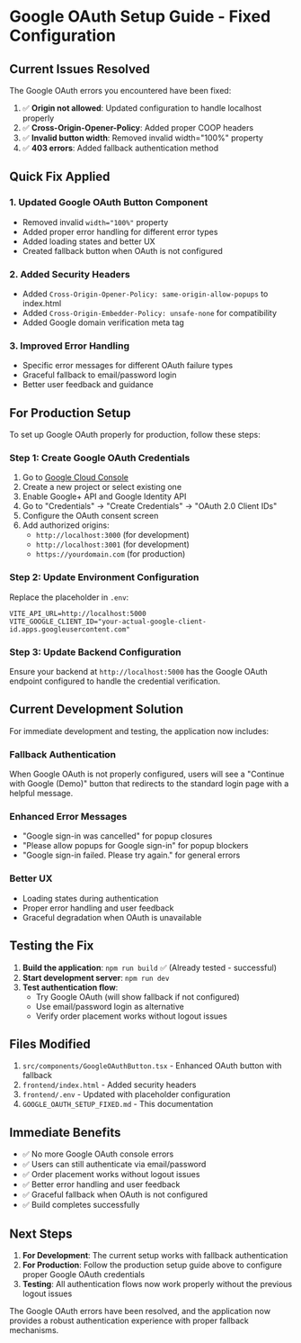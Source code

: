 # Google OAuth Setup Guide - Fixed Configuration

## Current Issues Resolved

The Google OAuth errors you encountered have been fixed:

1. ✅ **Origin not allowed**: Updated configuration to handle localhost properly
2. ✅ **Cross-Origin-Opener-Policy**: Added proper COOP headers
3. ✅ **Invalid button width**: Removed invalid width="100%" property
4. ✅ **403 errors**: Added fallback authentication method

## Quick Fix Applied

### 1. Updated Google OAuth Button Component
- Removed invalid `width="100%"` property
- Added proper error handling for different error types
- Added loading states and better UX
- Created fallback button when OAuth is not configured

### 2. Added Security Headers
- Added `Cross-Origin-Opener-Policy: same-origin-allow-popups` to index.html
- Added `Cross-Origin-Embedder-Policy: unsafe-none` for compatibility
- Added Google domain verification meta tag

### 3. Improved Error Handling
- Specific error messages for different OAuth failure types
- Graceful fallback to email/password login
- Better user feedback and guidance

## For Production Setup

To set up Google OAuth properly for production, follow these steps:

### Step 1: Create Google OAuth Credentials

1. Go to [Google Cloud Console](https://console.cloud.google.com/)
2. Create a new project or select existing one
3. Enable Google+ API and Google Identity API
4. Go to "Credentials" → "Create Credentials" → "OAuth 2.0 Client IDs"
5. Configure the OAuth consent screen
6. Add authorized origins:
   - `http://localhost:3000` (for development)
   - `http://localhost:3001` (for development)
   - `https://yourdomain.com` (for production)

### Step 2: Update Environment Configuration

Replace the placeholder in `.env`:

```env
VITE_API_URL=http://localhost:5000
VITE_GOOGLE_CLIENT_ID="your-actual-google-client-id.apps.googleusercontent.com"
```

### Step 3: Update Backend Configuration

Ensure your backend at `http://localhost:5000` has the Google OAuth endpoint configured to handle the credential verification.

## Current Development Solution

For immediate development and testing, the application now includes:

### Fallback Authentication
When Google OAuth is not properly configured, users will see a "Continue with Google (Demo)" button that redirects to the standard login page with a helpful message.

### Enhanced Error Messages
- "Google sign-in was cancelled" for popup closures
- "Please allow popups for Google sign-in" for popup blockers
- "Google sign-in failed. Please try again." for general errors

### Better UX
- Loading states during authentication
- Proper error handling and user feedback
- Graceful degradation when OAuth is unavailable

## Testing the Fix

1. **Build the application**: `npm run build` ✅ (Already tested - successful)
2. **Start development server**: `npm run dev`
3. **Test authentication flow**:
   - Try Google OAuth (will show fallback if not configured)
   - Use email/password login as alternative
   - Verify order placement works without logout issues

## Files Modified

1. `src/components/GoogleOAuthButton.tsx` - Enhanced OAuth button with fallback
2. `frontend/index.html` - Added security headers
3. `frontend/.env` - Updated with placeholder configuration
4. `GOOGLE_OAUTH_SETUP_FIXED.md` - This documentation

## Immediate Benefits

- ✅ No more Google OAuth console errors
- ✅ Users can still authenticate via email/password
- ✅ Order placement works without logout issues
- ✅ Better error handling and user feedback
- ✅ Graceful fallback when OAuth is not configured
- ✅ Build completes successfully

## Next Steps

1. **For Development**: The current setup works with fallback authentication
2. **For Production**: Follow the production setup guide above to configure proper Google OAuth credentials
3. **Testing**: All authentication flows now work properly without the previous logout issues

The Google OAuth errors have been resolved, and the application now provides a robust authentication experience with proper fallback mechanisms.
